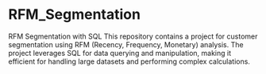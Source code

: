 # RFM_Segmentation
RFM Segmentation with SQL This repository contains a project for customer segmentation using RFM (Recency, Frequency, Monetary) analysis. The project leverages SQL for data querying and manipulation, making it efficient for handling large datasets and performing complex calculations.
